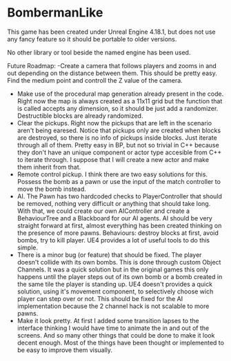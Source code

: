 # BombermanLike

This game has been created under Unreal Engine 4.18.1, but does not use any fancy feature so it should be portable to older versions.

No other library or tool beside the named engine has been used.

Future Roadmap:
-Create a camera that follows players and zooms in and out depending on the distance between them. This should be pretty easy. Find the medium point and controll the Z value of the camera.
- Make use of the procedural map generation already present in the code. Right now the map is always created as a 11x11 grid but the function that is called accepts any dimension, so it should be just add a randomizer. Destructible blocks are already randomized.
- Clear the pickups. Right now the pickups that are left in the scenario aren't being earesed. Notice that pickups only are created when blocks are destroyed, so there is no info of pickups inside blocks. Just iterate through all of them. Pretty easy in BP, but not so trivial in C++ because they don't have an unique component or actor type accesible from C++ to iterate through. I suppose that I will create a new actor and make them inherit from that.
- Remote control pickup. I think there are two easy solutions for this. Possess the bomb as a pawn or use the input of the match controller to move the bomb instead. 
- AI. The Pawn has two hardcoded checks to PlayerController that should be removed, nothing very difficult or anything that should take long. With that, we could create our own AIController and create a BehaviourTree and a Blackboard for our AI agents. AI should be very straight forward at first, almost everything has been created thinking on the presence of more pawns. Behaviours: destroy blocks at first, avoid bombs, try to kill player. UE4 provides a lot of useful tools to do this simple.
- There is a minor bug (or feature) that should be fixed. The player doesn't collide with its own bombs. This is done through custom Object Channels. It was a quick solution but in the original games this only happens until the player steps out of its own bomb or a bomb created in the same tile the player is standing up. UE4 doesn't provides a quick solution, using it's movement component, to selectively choose wich player can step over or not. This should be fixed for the AI implementation because the 2 channel hack is not scalable to more pawns.
- Make it look pretty. At first I added some transition lapses to the interface thinking I would have time to animate the in and out of the screens. And so many other things that could be done to make it look decent enough. Most of the things have been thought or implemented to be easy to improve them visually.
